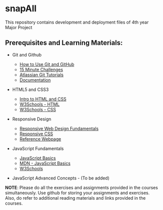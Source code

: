 # snapAll

This repository contains development and deployment files of 4th year Major Project

## Prerequisites and Learning Materials:
   
   * Git and Github
    
       * [How to Use Git and GitHub](https://in.udacity.com/course/how-to-use-git-and-github--ud775/)
       * [15 Minute Challenges](https://try.github.io/levels/1/challenges/1)
       * [Atlassian Git Tutorials](https://www.atlassian.com/git/tutorials/learn-git-with-bitbucket-cloud)
       * [Documentation](https://git-scm.com/docs/gittutorial)
       
   * HTML5 and CSS3
    
       * [Intro to HTML and CSS](https://in.udacity.com/course/intro-to-html-and-css--ud304)
       * [W3Schools - HTML](https://www.w3schools.com/html/default.asp)
       * [W3Schools - CSS](https://www.w3schools.com/css/default.asp)
    
   * Responsive Design
    
        * [Responsive Web Design Fundamentals](https://in.udacity.com/course/responsive-web-design-fundamentals--ud893/)
        * [Responsive CSS](https://www.w3schools.com/css/css_rwd_intro.asp)
        * [Reference Webpage](https://code-master5.github.io/)
        
   * JavaScript Fundamentals
    
        * [JavaScript Basics](https://in.udacity.com/course/javascript-basics--ud804/)
        * [MDN - JavaScript Basics](https://developer.mozilla.org/en-US/docs/Learn/Getting_started_with_the_web/JavaScript_basics)
        * [W3Schools](https://www.w3schools.com/js/default.asp)
      
   * JavaScript Advanced Concepts - (To be added)
        
**NOTE**: Please do all the exercises and assignments provided in the courses simultaneously. Use github for storing your assignments and exercises. Also, do refer to additional reading materials and links provided in the courses.
